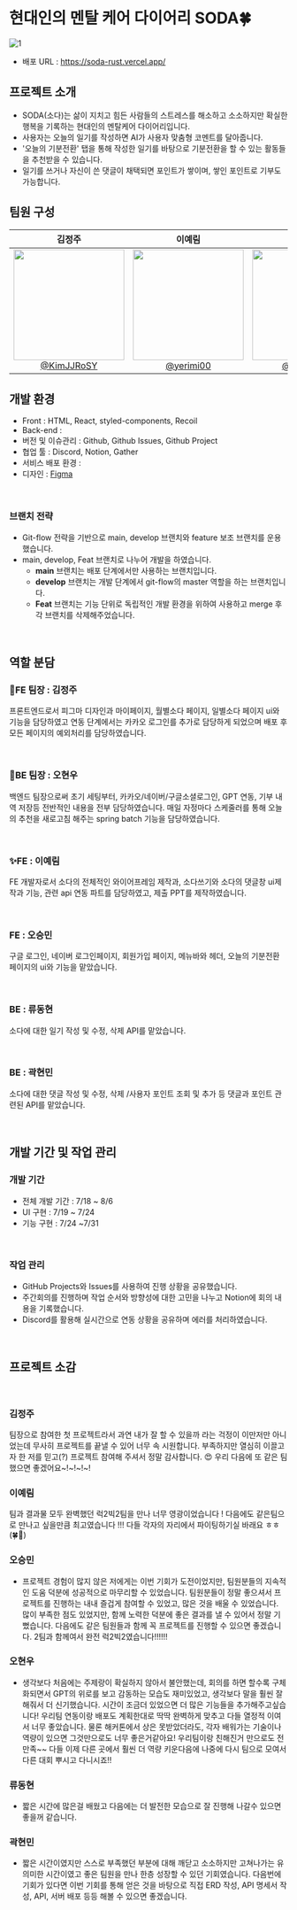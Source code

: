 # 현대인의 멘탈 케어 다이어리 SODA🍀
![1](https://github.com/user-attachments/assets/7fda93f0-f2d7-4fd3-8b6b-48bc0f75d953)

* 배포 URL : https://soda-rust.vercel.app/

## 프로젝트 소개

- SODA(소다)는 삶이 지치고 힘든 사람들의 스트레스를 해소하고 소소하지만 확실한 행복을 기록하는 현대인의 멘탈케어 다이어리입니다.
- 사용자는 오늘의 일기를 작성하면 AI가 사용자 맞춤형 코멘트를 달아줍니다.
- '오늘의 기분전환' 탭을 통해 작성한 일기를 바탕으로 기분전환을 할 수 있는 활동들을 추천받을 수 있습니다.
- 일기를 쓰거나 자신이 쓴 댓글이 채택되면 포인트가 쌓이며, 쌓인 포인트로 기부도 가능합니다.


## 팀원 구성

<div align="center">

| **김정주** | **이예림** | **오승민** | **오현우** | **곽현민** | **류동현** |
| :------: |  :------: | :------: | :------: | :------: | :------: |
| [<img src="https://github.com/user-attachments/assets/103798ae-f186-4604-b473-76ce83f76f92" height=200 > <br/> @KimJJRoSY](https://github.com/KimJJRoSY) |  [<img src="https://github.com/user-attachments/assets/35da7876-58b2-4a1a-b5e7-76ab64fa61ca" height=200> <br/> @yerimi00](https://github.com/yerimi00) | [<img src="https://github.com/user-attachments/assets/68677def-b098-49e5-95aa-37c95739ff34" height=200> <br/> @seung876](https://github.com/seung876) | [<img src="https://github.com/user-attachments/assets/71bef990-264e-4fd9-a206-efe83ccd14de" height=200 > <br/> @HyunWoo9930](https://github.com/HyunWoo9930) | [<img src="https://github.com/user-attachments/assets/51367291-260d-4402-9f87-27da589d5290" height=200> <br/> @sadew1112](https://github.com/sadew1112) | [<img src="https://github.com/user-attachments/assets/beb0c141-ec20-40d1-9840-3ba50ce15bcb" height=200> <br/> @wayne4918](https://github.com/wayne4918) | 


<div align="left">
  
## 개발 환경

- Front : HTML, React, styled-components, Recoil
- Back-end : 
- 버전 및 이슈관리 : Github, Github Issues, Github Project
- 협업 툴 : Discord, Notion, Gather
- 서비스 배포 환경 : 
- 디자인 : [Figma](https://www.figma.com/design/cVcFM9sAudq5GgkZmKy9cP/2024-%EC%A4%91%EC%95%99%ED%95%B4%EC%BB%A4%ED%86%A4%5B%EC%86%8C%EB%8B%A4%5D?node-id=42-3&t=n99vWUJC0qUFUwLS-1)
  
<br>



### 브랜치 전략

- Git-flow 전략을 기반으로 main, develop 브랜치와 feature 보조 브랜치를 운용했습니다.
- main, develop, Feat 브랜치로 나누어 개발을 하였습니다.
    - **main** 브랜치는 배포 단계에서만 사용하는 브랜치입니다.
    - **develop** 브랜치는 개발 단계에서 git-flow의 master 역할을 하는 브랜치입니다.
    - **Feat** 브랜치는 기능 단위로 독립적인 개발 환경을 위하여 사용하고 merge 후 각 브랜치를 삭제해주었습니다.

<br>


## 역할 분담

### 👑FE 팀장 : 김정주

프론트엔드로서 피그마 디자인과 마이페이지, 월별소다 페이지, 일별소다 페이지 ui와 기능을 담당하였고 연동 단계에서는 카카오 로그인를 추가로 담당하게 되었으며 배포 후 모든 페이지의 예외처리를 담당하였습니다.

<br>
    
### 👑BE 팀장 : 오현우

백엔드 팀장으로써 초기 세팅부터, 카카오/네이버/구글소셜로그인, GPT 연동, 기부 내역 저장등 전반적인 내용을 전부 담당하였습니다. 매일 자정마다 스케줄러를 통해 오늘의 추천을 새로고침 해주는 spring batch 기능을 담당하였습니다.

<br>

### ✨FE : 이예림

FE 개발자로서 소다의 전체적인 와이어프레임 제작과, 소다쓰기와 소다의 댓글창 ui제작과 기능, 관련 api 연동 파트를 담당하였고, 제출 PPT를 제작하였습니다. 

<br>

### FE : 오승민

구글 로그인, 네이버 로그인페이지, 회원가입 페이지, 메뉴바와 헤더, 오늘의 기분전환 페이지의 ui와 기능을 맡았습니다.
    
<br>

### BE : 류동현

소다에 대한 일기 작성 및 수정, 삭제  API를 맡았습니다. 

<br>

### BE : 곽현민

소다에 대한 댓글 작성 및 수정, 삭제 /사용자 포인트 조회 및 추가 등 댓글과 포인트 관련된 API를 맡았습니다. 

<br>

##  개발 기간 및 작업 관리

### 개발 기간

- 전체 개발 기간 : 7/18 ~ 8/6
- UI 구현 : 7/19 ~ 7/24
- 기능 구현 : 7/24 ~7/31

<br>

### 작업 관리

- GitHub Projects와 Issues를 사용하여 진행 상황을 공유했습니다.
- 주간회의를 진행하며 작업 순서와 방향성에 대한 고민을 나누고 Notion에 회의 내용을 기록했습니다.
- Discord를 활용해 실시간으로 연동 상황을 공유하며 에러를 처리하였습니다. 

<br>


## 프로젝트 소감

<br>

### 김정주
팀장으로 참여한 첫 프로젝트라서 과연 내가 잘 할 수 있을까 라는 걱정이 이만저만 아니었는데 무사히 프로젝트를 끝낼 수 있어 너무 속 시원합니다. 
부족하지만 열심히 이끌고자 한 저를 믿고(?) 프로젝트 참여해 주셔서 정말 감사합니다. 😍
우리 다음에 또 같은 팀 했으면 좋겠어요~!~!~!~!

 ### 이예림
팀과 결과물 모두 완벽했던 럭2빅2팀을 만나 너무 영광이었습니다 !
다음에도 같은팀으로 만나고 싶을만큼 최고였습니다 !!! 다들 각자의 자리에서 파이팅하기실 바래요 ㅎㅎ (🍀💖)
  
 ### 오승민
- 프로젝트 경험이 많지 않은 저에게는 이번 기회가 도전이었지만, 팀원분들의 지속적인 도움 덕분에 성공적으로 마무리할 수 있었습니다. 팀원분들이 정말 좋으셔서 프로젝트를 진행하는 내내 즐겁게 참여할 수 있었고, 많은 것을 배울 수 있었습니다.
많이 부족한 점도 있었지만, 함께 노력한 덕분에 좋은 결과를 낼 수 있어서 정말 기뻤습니다. 다음에도 같은 팀원들과 함께 꼭 프로젝트를 진행할 수 있으면 좋겠습니다. 2팀과 함께여서 완전 럭2빅2였습니다!!!!!!

### 오현우
- 생각보다 처음에는 주제랑이 확실하지 않아서 불안했는데, 회의를 하면 할수록 구체화되면서 GPT의 위로를 보고 감동하는 모습도 재미있었고, 생각보다 말을 훨씬 잘해줘서 더 신기했습니다. 
시간이 조금더 있었으면 더 많은 기능들을 추가해주고싶습니다! 우리팀 연동이랑 배포도 계획한대로 딱딱 완벽하게 맞추고 다들 열정적 이여서 너무 좋았습니다. 
물론 해커톤에서 상은 못받았더라도, 각자 배워가는 기술이나 역량이 있으면 그것만으로도 너무 좋은거같아요! 우리팀이랑 친해진거 만으로도 전 만족~~ 
다들 이제 다른 곳에서 훨씬 더 역량 키운다음에 나중에 다시 팀으로 모여서 다른 대회 뿌시고 다니시죠!!

### 류동현
- 짧은 시간에 많은걸 배웠고 다음에는 더 발전한 모습으로 잘 진행해 나갈수 있으면 좋을꺼 같습니다.

### 곽현민
- 짧은 시간이였지만 스스로 부족했던 부분에 대해 깨닫고 소소하지만 고쳐나가는 유의미한 시간이였고 좋은 팀원을 만나 한층 성장할 수 있던 기회였습니다. 다음번에 기회가 있다면 이번 기회를 통해 얻은 것을 바탕으로 직접 ERD 작성, API 명세서 작성, API, 서버 배포 등등 해볼 수 있으면 좋겠습니다. 



  
<br>
